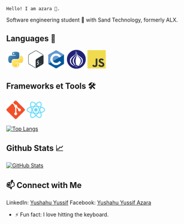 ```
Hello! I am azara 👋.
```
Software engineering student 🚀 with Sand Technology, formerly ALX.

## Languages 🔧
<a href="https://github.com/gitloper-azara/alx-higher_level_programming.git" target="_blank"><img src="https://raw.githubusercontent.com/devicons/devicon/master/icons/python/python-original.svg" alt="Python" width="50" height="50"></a>
<a href="https://github.com/gitloper-azara/alx-system_engineering-devops.git" target="_blank"><img src="https://raw.githubusercontent.com/devicons/devicon/master/icons/bash/bash-original.svg" alt="Shell" width="50" height="50"></a>
<a href="https://github.com/gitloper-azara/alx-low_level_programming.git" target="_blank"><img src="https://raw.githubusercontent.com/devicons/devicon/master/icons/c/c-original.svg" alt="C" width="50" height="50"></a>
<a href="https://github.com/gitloper-azara/alx-system_engineering-devops.git" target="_blank"><img src="https://raw.githubusercontent.com/devicons/devicon/master/icons/perl/perl-original.svg" alt="Perl" width="50" height="50"></a>
<a href="https://www.javascript.com/" target="_blank"><img src="https://raw.githubusercontent.com/devicons/devicon/master/icons/javascript/javascript-original.svg" alt="JavaScript" width="50" height="50"></a>

## Frameworks et Tools 🛠️
<a href="https://github.com/gitloper-azara/" target="_blank"><img src="https://raw.githubusercontent.com/devicons/devicon/master/icons/git/git-original.svg" alt="Git" width="50" height="50"></a>
<a href="https://reactjs.org/" target="_blank"><img src="https://raw.githubusercontent.com/devicons/devicon/master/icons/react/react-original.svg" alt="React" width="50" height="50"></a>

[![Top Langs](https://github-readme-stats.vercel.app/api/top-langs/?username=gitloper-azara&layout=compact)](https://github.com/gitloper-azara/github-readme-stats)

## Github Stats 📈
[![GitHub Stats](https://github-readme-stats.vercel.app/api?username=gitloper-azara&show_icons=true&theme=radical)](https://github.com/gitloper-azara)

## 📫 Connect with Me
LinkedIn: [Yushahu Yussif](https://www.linkedin.com/in/yushahuyussifazara/)
Facebook: [Yushahu Yussif Azara](https://www.facebook.com/yushahuazara?mibextid=ZbWKwL)

- ⚡ Fun fact: I love hitting the keyboard.
